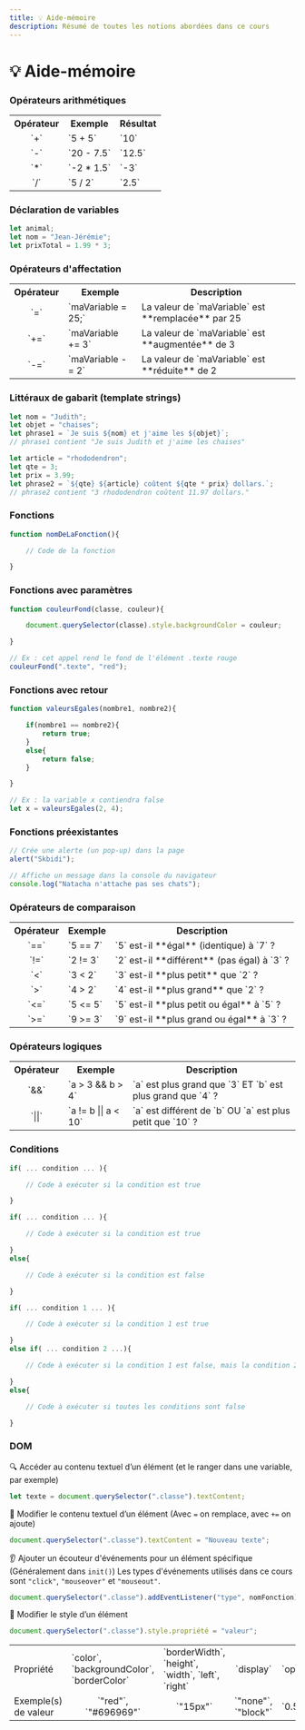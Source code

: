 ```yaml
---
title: 💡 Aide-mémoire
description: Résumé de toutes les notions abordées dans ce cours
---
```


# 💡 Aide-mémoire

### Opérateurs arithmétiques

<table>
    <tr>
        <th>Opérateur</th>
        <th>Exemple</th>
        <th>Résultat</th>
    </tr>
    <tr>
        <td><center>`+`</center></td>
        <td>`5 + 5`</td>
        <td>`10`</td>
    </tr>
    <tr>
        <td><center>`-`</center></td>
        <td>`20 - 7.5`</td>
        <td>`12.5`</td>
    </tr>
    <tr>
        <td><center>`*`</center></td>
        <td>`-2 * 1.5`</td>
        <td>`-3`</td>
    </tr>
    <tr>
        <td><center>`/`</center></td>
        <td>`5 / 2`</td>
        <td>`2.5`</td>
    </tr>
</table>

### Déclaration de variables

```js
let animal;
let nom = "Jean-Jérémie";
let prixTotal = 1.99 * 3;
```

### Opérateurs d'affectation

<table>
    <tr>
        <th>Opérateur</th>
        <th>Exemple</th>
        <th>Description</th>
    </tr>
    <tr>
        <td><center>`=`</center></td>
        <td>`maVariable = 25;`</td>
        <td>La valeur de `maVariable` est **remplacée** par 25</td>
    </tr>
    <tr>
        <td><center>`+=`</center></td>
        <td>`maVariable += 3`</td>
        <td>La valeur de `maVariable` est **augmentée** de 3</td>
    </tr>
    <tr>
        <td><center>`-=`</center></td>
        <td>`maVariable -= 2`</td>
        <td>La valeur de `maVariable` est **réduite** de 2</td>
    </tr>
</table>

### Littéraux de gabarit (template strings)

```js
let nom = "Judith";
let objet = "chaises";
let phrase1 = `Je suis ${nom} et j'aime les ${objet}`;
// phrase1 contient "Je suis Judith et j'aime les chaises"

let article = "rhododendron";
let qte = 3;
let prix = 3.99;
let phrase2 = `${qte} ${article} coûtent ${qte * prix} dollars.`;
// phrase2 contient "3 rhododendron coûtent 11.97 dollars."
```

### Fonctions

```js showLineNumbers
function nomDeLaFonction(){

    // Code de la fonction

}
```

### Fonctions avec paramètres

```js showLineNumbers
function couleurFond(classe, couleur){

    document.querySelector(classe).style.backgroundColor = couleur;

}

// Ex : cet appel rend le fond de l'élément .texte rouge
couleurFond(".texte", "red");
```

### Fonctions avec retour

```js showLineNumbers
function valeursEgales(nombre1, nombre2){

    if(nombre1 == nombre2){
        return true;
    }
    else{
        return false;
    }

}

// Ex : la variable x contiendra false
let x = valeursEgales(2, 4);
```

### Fonctions préexistantes

```js
// Crée une alerte (un pop-up) dans la page
alert("Skbidi");

// Affiche un message dans la console du navigateur
console.log("Natacha n'attache pas ses chats");
```

### Opérateurs de comparaison

<table>
    <tr>
        <th>Opérateur</th>
        <th>Exemple</th>
        <th>Description</th>
    </tr>
    <tr>
        <td><center>`==`</center></td>
        <td>`5 == 7`</td>
        <td>`5` est-il **égal** (identique) à `7` ?</td>
    </tr>
    <tr>
        <td><center>`!=`</center></td>
        <td>`2 != 3`</td>
        <td>`2` est-il **différent** (pas égal) à `3` ?</td>
    </tr>
    <tr>
        <td><center>`<`</center></td>
        <td>`3 < 2`</td>
        <td>`3` est-il **plus petit** que `2` ?</td>
    </tr>
    <tr>
        <td><center>`>`</center></td>
        <td>`4 > 2`</td>
        <td>`4` est-il **plus grand** que `2` ?</td>
    </tr>
    <tr>
        <td><center>`<=`</center></td>
        <td>`5 <= 5`</td>
        <td>`5` est-il **plus petit ou égal** à `5` ?</td>
    </tr>
    <tr>
        <td><center>`>=`</center></td>
        <td>`9 >= 3`</td>
        <td>`9` est-il **plus grand ou égal** à `3` ?</td>
    </tr>
</table>

### Opérateurs logiques

<table>
    <tr>
        <th>Opérateur</th>
        <th>Exemple</th>
        <th>Description</th>
    </tr>
    <tr>
        <td><center>`&&`</center></td>
        <td>`a > 3 && b > 4`</td>
        <td>`a` est plus grand que `3` ET `b` est plus grand que `4` ?</td>
    </tr>
    <tr>
        <td><center>`||`</center></td>
        <td>`a != b || a < 10`</td>
        <td>`a` est différent de `b` OU `a` est plus petit que `10` ?</td>
    </tr>
</table>

### Conditions

```js showLineNumbers
if( ... condition ... ){

    // Code à exécuter si la condition est true

}
```

```js showLineNumbers
if( ... condition ... ){

    // Code à exécuter si la condition est true

}
else{

    // Code à exécuter si la condition est false

}
```

```js showLineNumbers
if( ... condition 1 ... ){

    // Code à exécuter si la condition 1 est true

}
else if( ... condition 2 ...){

    // Code à exécuter si la condition 1 est false, mais la condition 2 est true

}
else{

    // Code à exécuter si toutes les conditions sont false

}
```

### DOM

🔍 Accéder au contenu textuel d’un élément (et le ranger dans une variable, par exemple)
```js
let texte = document.querySelector(".classe").textContent;
```

📝 Modifier le contenu textuel d’un élément (Avec `=` on remplace, avec `+=` on ajoute)
```js
document.querySelector(".classe").textContent = "Nouveau texte";
```

👂 Ajouter un écouteur d'événements pour un élément spécifique (Généralement dans `init()`) Les types d'événements utilisés dans ce cours sont `"click"`, `"mouseover"` et `"mouseout"`.
```js
document.querySelector(".classe").addEventListener("type", nomFonction);
```

🎨 Modifier le style d’un élément
```js
document.querySelector(".classe").style.propriété = "valeur";
```

<table>
<tr>
    <td>Propriété</td>
    <td>`color`, `backgroundColor`,<br/> `borderColor`</td>
    <td>`borderWidth`, `height`,<br/>`width`, `left`, `right`</td>
    <td><center>`display`</center></td>
    <td>`opacity`</td>
</tr>
<tr>
    <td>Exemple(s) de valeur</td>
    <td><center>`"red"`, `"#696969"`</center></td>
    <td><center>`"15px"`</center></td>
    <td><center>`"none"`, `"block"`</center></td>
    <td>`0.5`, `1`</td>

</tr>
</table>